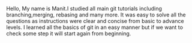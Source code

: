 Hello, My name is Manit.I studied all main git tutorials including branching,merging, rebasing and many more. 
It was easy to solve all the questions as instructions were clear and concise from basic to advance levels.
I learned all the basics of git in an easy manner but if we want to check some step it will start again from beginning.
